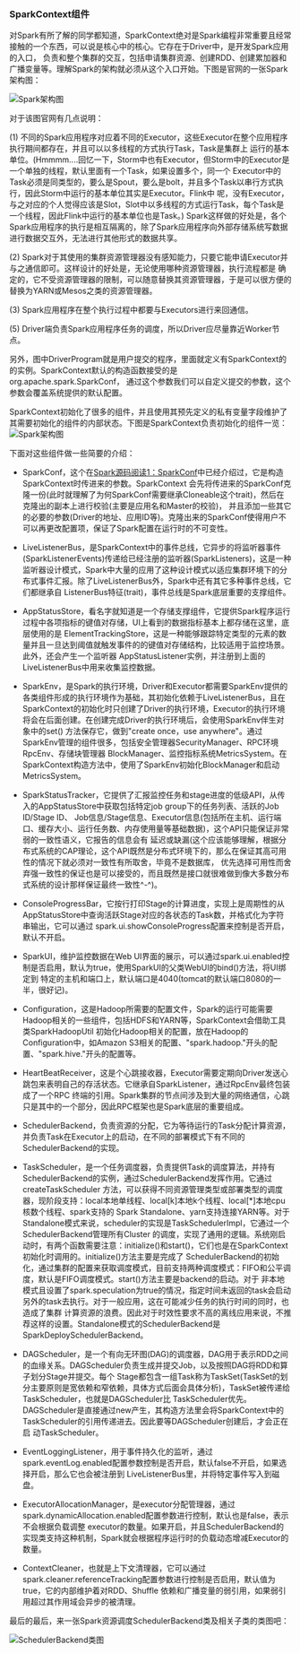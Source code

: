 ### SparkContext组件

对Spark有所了解的同学都知道，SparkContext绝对是Spark编程非常重要且经常接触的一个东西，可以说是核心中的核心。它存在于Driver中，是开发Spark应用的入口，
负责和整个集群的交互，包括申请集群资源、创建RDD、创建累加器和广播变量等。理解Spark的架构就必须从这个入口开始。下图是官网的一张Spark架构图：

![Spark架构图](../image/spark.png "Spark架构图")

对于该图官网有几点说明：

  (1) 不同的Spark应用程序对应着不同的Executor，这些Executor在整个应用程序执行期间都存在，并且可以以多线程的方式执行Task，Task是集群上
运行的基本单位。(Hmmmm....回忆一下，Storm中也有Executor，但Storm中的Executor是一个单独的线程，默认里面有一个Task，如果设置多个，同一个
Executor中的Task必须是同类型的，要么是Spout，要么是bolt，并且多个Task以串行方式执行，因此Storm中运行的基本单位其实是Executor。Flink中
呢，没有Executor，与之对应的个人觉得应该是Slot，Slot中以多线程的方式运行Task，每个Task是一个线程，因此Flink中运行的基本单位也是Task。)
Spark这样做的好处是，各个Spark应用程序的执行是相互隔离的，除了Spark应用程序向外部存储系统写数据进行数据交互外，无法进行其他形式的数据共享。

  (2) Spark对于其使用的集群资源管理器没有感知能力，只要它能申请Executor并与之通信即可。这样设计的好处是，无论使用哪种资源管理器，执行流程都是
确定的，它不受资源管理器的限制，可以随意替换其资源管理器，于是可以很方便的替换为YARN或Mesos之类的资源管理器。

  (3) Spark应用程序在整个执行过程中都要与Executors进行来回通信。

  (5) Driver端负责Spark应用程序任务的调度，所以Driver应尽量靠近Worker节点。

  另外，图中DriverProgram就是用户提交的程序，里面就定义有SparkContext的的实例。SparkContext默认的构造函数接受的是org.apache.spark.SparkConf，
通过这个参数我们可以自定义提交的参数，这个参数会覆盖系统提供的默认配置。

SparkContext初始化了很多的组件，并且使用其预先定义的私有变量字段维护了其需要初始化的组件的内部状态。下图是SparkContext负责初始化的组件一览：
![Spark架构图](../image/spark-context.png "SparkContext组件图")

下面对这些组件做一些简要的介绍：
  * SparkConf，这个在[Spark源码阅读1：SparkConf](../master/docs/sparkconf.md)中已经介绍过，它是构造SparkContext时传进来的参数。SparkContext
  会先将传进来的SparkConf克隆一份(此时就理解了为何SparkConf需要继承Cloneable这个trait)，然后在克隆出的副本上进行校验(主要是应用名和Master的校验)，
  并且添加一些其它的必要的参数(Driver的地址、应用ID等)。克隆出来的SparkConf使得用户不可以再更改配置项，保证了Spark配置在运行时的不可变性。

  * LiveListenerBus，是SparkContext中的事件总线，它异步的将监听器事件(SparkListenerEvents)传递给已经注册的监听器(SparkListeners)，这是一种
  监听器设计模式，Spark中大量的应用了这种设计模式以适应集群环境下的分布式事件汇报。除了LiveListenerBus外，Spark中还有其它多种事件总线，它们都继承自
  ListenerBus特征(trait)，事件总线是Spark底层重要的支撑组件。

  * AppStatusStore，看名字就知道是一个存储支撑组件，它提供Spark程序运行过程中各项指标的键值对存储，UI上看到的数据指标基本上都存储在这里，底层使用的是
  ElementTrackingStore，这是一种能够跟踪特定类型的元素的数量并且一旦达到阈值就触发事件的的键值对存储结构，比较适用于监控场景。此外，还会产生一个监听器
  AppStatusListener实例，并注册到上面的LiveListenerBus中用来收集监控数据。

  * SparkEnv，是Spark的执行环境，Driver和Executor都需要SparkEnv提供的各类组件形成的执行环境作为基础，其初始化依赖于LiveListenerBus，且在
  SparkContext的初始化时只创建了Driver的执行环境，Executor的执行环境将会在后面创建。在创建完成Driver的执行环境后，会使用SparkEnv伴生对象中的set()
  方法保存它，做到"create once，use anywhere"。通过SparkEnv管理的组件很多，包括安全管理器SecurityManager、RPC环境RpcEnv、存储块管理器
  BlockManager、监控指标系统MetricsSystem。在SparkContext构造方法中，使用了SparkEnv初始化BlockManager和启动MetricsSystem。

  * SparkStatusTracker，它提供了汇报监控任务和stage进度的低级API，从传入的AppStatusStore中获取包括特定job group下的任务列表、活跃的Job ID/Stage ID、
  Job信息/Stage信息、Executor信息(包括所在主机、运行端口、缓存大小、运行任务数、内存使用量等基础数据)，这个API只能保证非常弱的一致性语义，它报告的信息会有
  延迟或缺漏(这个应该能够理解，根据分布式系统的CAP理论，这个API既然是分布式环境下的，那么在保证其高可用性的情况下就必须对一致性有所取舍，毕竟不是数据库，
  优先选择可用性而舍弃强一致性的保证也是可以接受的，而且既然是接口就很难做到像大多数分布式系统的设计那样保证最终一致性^-^)。

  * ConsoleProgressBar，它按行打印Stage的计算进度，实现上是周期性的从AppStatusStore中查询活跃Stage对应的各状态的Task数，并格式化为字符串输出，它可以通过
  spark.ui.showConsoleProgress配置来控制是否开启，默认不开启。

  * SparkUI，维护监控数据在Web UI界面的展示，可以通过spark.ui.enabled控制是否启用，默认为true，使用SparkUI的父类WebUI的bind()方法，将UI绑定到
  特定的主机和端口上，默认端口是4040(tomcat的默认端口8080的一半，很好记)。

  * Configuration，这是Hadoop所需要的配置文件，Spark的运行可能需要Hadoop相关的一些组件，包括HDFS和YARN等，SparkContext会借助工具类SparkHadoopUtil
  初始化Hadoop相关的配置，放在Hadoop的Configuration中，如Amazon S3相关的配置、"spark.hadoop."开头的配置、"spark.hive."开头的配置等。

  * HeartBeatReceiver，这是个心跳接收器，Executor需要定期向Driver发送心跳包来表明自己的存活状态。它继承自SparkListener，通过RpcEnv最终包装成了一个RPC
  终端的引用。Spark集群的节点间涉及到大量的网络通信，心跳只是其中的一个部分，因此RPC框架也是Spark底层的重要组成。

  * SchedulerBackend，负责资源的分配，它为等待运行的Task分配计算资源，并负责Task在Executor上的启动，在不同的部署模式下有不同的SchedulerBackend的实现。

  * TaskScheduler，是一个任务调度器，负责提供Task的调度算法，并持有SchedulerBackend的实例，通过SchedulerBackend发挥作用。它通过createTaskScheduler
  方法，可以获得不同资源管理类型或部署类型的调度器，现阶段支持：local本地单线程、local[k]本地k个线程、local[*]本地cpu核数个线程、spark支持的
  Spark Standalone、yarn支持连接YARN等。对于Standalone模式来说，scheduler的实现是TaskSchedulerImpl，它通过一个SchedulerBackend管理所有Cluster
  的调度，实现了通用的逻辑。系统刚启动时，有两个函数需要注意：initialize()和start()，它们也是在SparkContext初始化时调用的。initialize()方法主要是完成了
  SchedulerBackend的初始化，通过集群的配置来获取调度模式，目前支持两种调度模式：FIFO和公平调度，默认是FIFO调度模式。start()方法主要是backend的启动。对于
  非本地模式且设置了spark.speculation为true的情况，指定时间未返回的task会启动另外的task去执行。对于一般应用，这在可能减少任务的执行时间的同时，也造成了集群
  计算资源的浪费。因此对于时效性要求不高的离线应用来说，不推荐这样的设置。Standalone模式的SchedulerBackend是SparkDeploySchedulerBackend。

  * DAGScheduler，是一个有向无环图(DAG)的调度器，DAG用于表示RDD之间的血缘关系。DAGScheduler负责生成并提交Job，以及按照DAG将RDD和算子划分Stage并提交。每个
  Stage都包含一组Task称为TaskSet(TaskSet的划分主要原则是宽依赖和窄依赖，具体方式后面会具体分析)，TaskSet被传递给TaskScheduler，也就是DAGScheduler比
  TaskScheduler优先。DAGScheduler是直接通过new产生，其构造方法里会将SparkContext中的TaskScheduler的引用传递进去。因此要等DAGScheduler创建后，才会正在启
  动TaskScheduler。

  * EventLoggingListener，用于事件持久化的监听，通过spark.eventLog.enabled配置参数控制是否开启，默认false不开启，如果选择开启，那么它也会被注册到
  LiveListenerBus里，并将特定事件写入到磁盘。

  * ExecutorAllocationManager，是executor分配管理器，通过spark.dynamicAllocation.enabled配置参数进行控制，默认也是false，表示不会根据负载调整
  executor的数量。如果开启，并且SchedulerBackend的实现类支持这种机制，Spark就会根据程序运行时的负载动态增减Executor的数量。

  * ContextCleaner，也就是上下文清理器，它可以通过spark.cleaner.referenceTracking配置参数进行控制是否启用，默认值为true，它的内部维护着对RDD、Shuffle
  依赖和广播变量的弱引用，如果弱引用超过其作用域会异步的被清理。

最后的最后，来一张Spark资源调度SchedulerBackend类及相关子类的类图吧：

![SchedulerBackend类图](../image/schedulerbackend.png "SchedulerBackend类图")